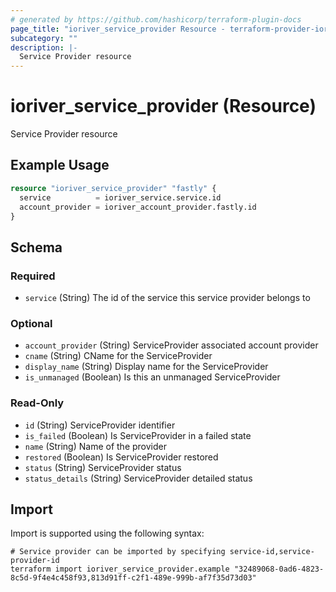 ```yaml
---
# generated by https://github.com/hashicorp/terraform-plugin-docs
page_title: "ioriver_service_provider Resource - terraform-provider-ioriver"
subcategory: ""
description: |-
  Service Provider resource
---
```


# ioriver_service_provider (Resource)

Service Provider resource

## Example Usage

```terraform
resource "ioriver_service_provider" "fastly" {
  service          = ioriver_service.service.id
  account_provider = ioriver_account_provider.fastly.id
}
```

<!-- schema generated by tfplugindocs -->
## Schema

### Required

- `service` (String) The id of the service this service provider belongs to

### Optional

- `account_provider` (String) ServiceProvider associated account provider
- `cname` (String) CName for the ServiceProvider
- `display_name` (String) Display name for the ServiceProvider
- `is_unmanaged` (Boolean) Is this an unmanaged ServiceProvider

### Read-Only

- `id` (String) ServiceProvider identifier
- `is_failed` (Boolean) Is ServiceProvider in a failed state
- `name` (String) Name of the provider
- `restored` (Boolean) Is ServiceProvider restored
- `status` (String) ServiceProvider status
- `status_details` (String) ServiceProvider detailed status

## Import

Import is supported using the following syntax:

```shell
# Service provider can be imported by specifying service-id,service-provider-id
terraform import ioriver_service_provider.example "32489068-0ad6-4823-8c5d-9f4e4c458f93,813d91ff-c2f1-489e-999b-af7f35d73d03"
```
